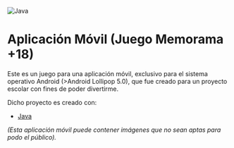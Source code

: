 ![Java](http://www.forcode.es/wp-content/uploads/2012/12/Logo-Java.jpg)

# Aplicación Móvil (Juego Memorama +18)
Este es un juego para una aplicación móvil, exclusivo para el sistema operativo Android (>Android Lollipop 5.0), que fue creado para un proyecto escolar con fines de poder divertirme.

Dicho proyecto es creado con:
- [Java](https://www.oracle.com/mx/java/technologies/javase/javase8-archive-downloads.html)

*(Esta aplicación móvil puede contener imágenes que no sean aptas para podo el público).*
